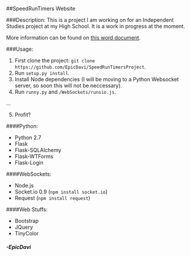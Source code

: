 ##SpeedRunTimers Website


###Description:
This is a project I am working on for an Independent Studies project at my High School. It is a work in progress at the moment.

More information can be found on [this word document](https://github.com/EpicDavi/SpeedRunTimersWebsite/blob/master/app/static/files/progOutline.docx?raw=true).


###Usage:
1. First clone the project: `git clone https://github.com/EpicDavi/SpeedRunTimersProject`.
2. Run `setup.py install`.
3. Install Node dependencies (I will be moving to a Python Websocket server, so soon this will not be neccessary).
4. Run `runny.py` and `/WebSockets/runsio.js`.

...

5. Profit?


####Python:
* Python 2.7
* Flask
* Flask-SQLAlchemy
* Flask-WTForms
* Flask-Login


####WebSockets:
* Node.js
* Socket.io 0.9 (`npm install socket.io`)
* Request (`npm install request`)


####Web Stuffs:
* Bootstrap
* JQuery
* TinyColor


#### _-EpicDavi_

